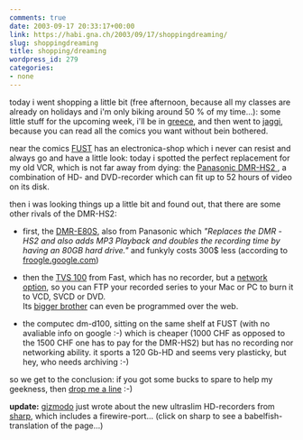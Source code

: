 ```yaml
---
comments: true
date: 2003-09-17 20:33:17+00:00
link: https://habi.gna.ch/2003/09/17/shoppingdreaming/
slug: shoppingdreaming
title: shopping/dreaming
wordpress_id: 279
categories:
- none
---
```


today i went shopping a little bit (free afternoon, because all my classes are already on holidays and i'm only biking around 50 % of my time...): some little stuff for the upcoming week, i'll be in [greece](http://www.wunderground.com/global/stations/16742.html), and then went to [jaggi](http://www.jaeggi.ch/index_home.php), because you can read all the comics you want without bein bothered.  

near the comics [FUST](http://shop.fust.ch/fust/default.asp) has an electronica-shop which i never can resist and always go and have a little look: today i spotted the perfect replacement for my old VCR, which is not far away from dying: the [Panasonic DMR-HS2 ](http://www.edgereview.com/ataglance.cfm?category=Video&ID=359), a combination of HD- and DVD-recorder which can fit up to 52 hours of video on its disk.  


then i was looking things up a little bit and found out, that there are some other rivals of the DMR-HS2:





  * first, the [DMR-E80S](http://www.federalstereo.com/dvdrewibuin8.html), also from Panasonic which _"Replaces the DMR -HS2 and also adds MP3 Playback and doubles the recording time by having an 80GB hard drive."_ and funkyly costs 300$ less (according to [froogle.google.com](http://froogle.google.com/froogle?q=DMR-HS2&btnG=Froogle+Search&scoring=p))



  * then the [TVS 100](http://www.tv-server.de/content/tv-server/tvs100.htm) from Fast, which has no recorder, but a [network option](http://www.tv-server.de/content/tv-server/n-option.htm), so you can FTP your recorded series to your Mac or PC to burn it to  VCD, SVCD or DVD.  
Its [bigger brother](http://www.tv-server.de/content/tv-server/tvs200.htm) can even be programmed over the web.


  * the computec dm-d100, sitting on the same shelf at FUST (with no avaliable info on google :-) which is cheaper (1000 CHF as opposed to the 1500 CHF one has to pay for the DMR-HS2) but has no recording nor networking ability. it sports a 120 Gb-HD and seems very plasticky, but hey, who needs archiving :-)


so we get to the conclusion: if you got some bucks to spare to help my geekness, then [drop me a line](mailto:habi@gna.ch) :-)




**update:** [gizmodo](http://www.gizmodo.com/archives/008886.php#008886) just wrote about the new ultraslim HD-recorders from [sharp](http://babelfish.altavista.com/babelfish/urltrurl?lp=ja_en&url=http://www.sharp.co.jp/corporate/news/030909.html), which includes a firewire-port... (click on sharp to see a babelfish-translation of the page...)
